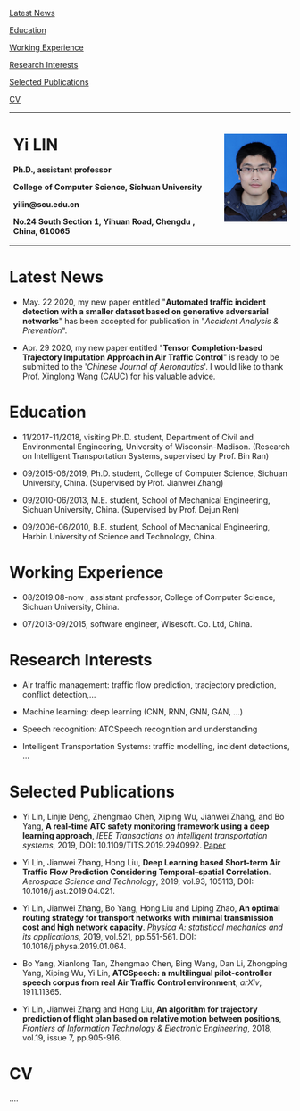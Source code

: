 [Latest News](https://sculyi.github.io/#latest-news)  

[Education](https://sculyi.github.io/#education)  

[Working Experience](https://sculyi.github.io/#working-experience)  

[Research Interests](https://sculyi.github.io/#research-interests)  

[Selected Publications](https://sculyi.github.io/#selected-publications)  

[CV](https://sculyi.github.io/#cv)    

<table border="0">
  <tr>
    <td width="75%">
      <h1>Yi LIN</h1>
      <p><b>Ph.D., assistant professor</b></p>
      <p><b>College of Computer Science, Sichuan University</b></p>
      <p><b>yilin@scu.edu.cn</b></p>
      <p><b>No.24 South Section 1, Yihuan Road, Chengdu , China, 610065</b></p>
    </td>
    <td width="25%">
      <img src="/lyi.jpg" width="100%">     
    </td>
  </tr>
</table>


# Latest News

- May. 22 2020, my new paper entitled "**Automated traffic incident detection with a smaller dataset based on generative adversarial networks**" has been accepted for publication in "*Accident Analysis & Prevention*".    

- Apr. 29 2020, my new paper entitled "**Tensor Completion-based Trajectory Imputation Approach in Air Traffic Control**" is ready to be submitted to the '*Chinese Journal of Aeronautics*'. I would like to thank Prof. Xinglong Wang (CAUC) for his valuable advice.
 
# Education 

- 11/2017-11/2018, visiting Ph.D. student, Department of Civil and Environmental Engineering, University of Wisconsin-Madison. (Research on Intelligent Transportation Systems, supervised by Prof. Bin Ran)    

- 09/2015-06/2019, Ph.D. student, College of Computer Science, Sichuan University, China. (Supervised by Prof.  Jianwei Zhang)  

- 09/2010-06/2013, M.E. student, School of Mechanical Engineering, Sichuan University, China. (Supervised by Prof.  Dejun Ren)    

- 09/2006-06/2010, B.E. student, School of Mechanical Engineering, Harbin University of Science and Technology, China.    
  
# Working Experience    

- 08/2019.08-now , assistant professor, College of Computer Science, Sichuan University, China.      

- 07/2013-09/2015, software engineer, Wisesoft. Co. Ltd, China.    

# Research Interests

- Air traffic management: traffic flow prediction, tracjectory prediction, conflict detection,...    

- Machine learning: deep learning (CNN, RNN, GNN, GAN, ...)    

- Speech recognition: ATCSpeech recognition and understanding    

- Intelligent Transportation Systems: traffic modelling, incident detections, ...    


# Selected Publications
- Yi Lin, Linjie Deng, Zhengmao Chen, Xiping Wu, Jianwei Zhang, and Bo Yang, **A real-time ATC safety monitoring framework using a deep learning approach**, *IEEE Transactions on intelligent transportation systems*, 2019, DOI: 10.1109/TITS.2019.2940992. [Paper](https://ieeexplore.ieee.org/document/8846596)    

- Yi Lin, Jianwei Zhang, Hong Liu, **Deep Learning based Short-term Air Traffic Flow Prediction Considering Temporal–spatial Correlation**. *Aerospace Science and Technology*, 2019, vol.93, 105113, DOI: 10.1016/j.ast.2019.04.021.    

- Yi Lin, Jianwei Zhang, Bo Yang, Hong Liu and Liping Zhao, **An optimal routing strategy for transport networks with minimal transmission cost and high network capacity**. *Physica A: statistical mechanics and its applications*, 2019, vol.521, pp.551-561. DOI: 10.1016/j.physa.2019.01.064.  

- Bo Yang, Xianlong Tan, Zhengmao Chen, Bing Wang, Dan Li, Zhongping Yang, Xiping Wu, Yi Lin, **ATCSpeech: a multilingual pilot-controller speech corpus from real Air Traffic Control environment**, *arXiv*, 1911.11365.  

- Yi Lin, Jianwei Zhang and Hong Liu, **An algorithm for trajectory prediction of flight plan based on relative motion between positions**, *Frontiers of Information Technology & Electronic Engineering*, 2018, vol.19, issue 7, pp.905-916.   


# CV
....

